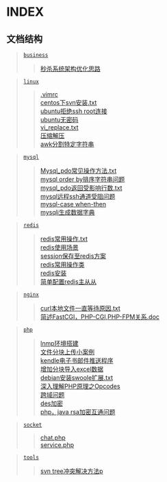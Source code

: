 INDEX
===

文档结构
--

><a href='https://github.com/zhong1/note/tree/master/business'>`business`</a>  
>><a href='https://github.com/zhong1/note/blob/master/business/秒杀系统架构优化思路'>秒杀系统架构优化思路</a>  


><a href='https://github.com/zhong1/note/tree/master/linux'>`linux`</a>  
>><a href='https://github.com/zhong1/note/blob/master/linux/.vimrc'>.vimrc</a>  
>><a href='https://github.com/zhong1/note/blob/master/linux/centos下svn安装.txt'>centos下svn安装.txt</a>  
>><a href='https://github.com/zhong1/note/blob/master/linux/ubuntu拒绝ssh root连接'>ubuntu拒绝ssh root连接</a>  
>><a href='https://github.com/zhong1/note/blob/master/linux/ubuntu无密码'>ubuntu无密码</a>   
>><a href='https://github.com/zhong1/note/blob/master/linux/vi_replace.txt'>vi_replace.txt</a>  
>><a href='https://github.com/zhong1/note/blob/master/linux/压缩解压'>压缩解压</a>  
>><a href='https://github.com/zhong1/note/blob/master/linux/awk分割特定字符串'>awk分割特定字符串</a>  



><a href='https://github.com/zhong1/note/tree/master/mysql'>`mysql`</a>  
>><a href='https://github.com/zhong1/note/blob/master/mysql/Mysql_pdo常见操作方法'>Mysql_pdo常见操作方法.txt</a>  
>><a href='https://github.com/zhong1/note/blob/master/mysql/mysql order by排序字符串问题'>mysql order by排序字符串问题</a>  
>><a href='https://github.com/zhong1/note/blob/master/mysql/mysql_pdo返回受影响行数.txt'>mysql_pdo返回受影响行数.txt</a>  
>><a href='https://github.com/zhong1/note/blob/master/mysql/mysql远程ssh通道受阻问题'>mysql远程ssh通道受阻问题</a>  
>><a href='https://github.com/zhong1/note/blob/master/mysql/mysql-case when-then'>mysql-case when-then</a>  
>><a href='https://github.com/zhong1/note/blob/master/mysql/sql_dict.php'>mysqli生成数据字典</a></br>  

><a href='https://github.com/zhong1/note/tree/master/redis'>`redis`</a>  
>><a href='https://github.com/zhong1/note/blob/master/redis/redis常用操作.txt'>redis常用操作.txt</a>  
>><a href='https://github.com/zhong1/note/blob/master/redis/redis使用场景.md'>redis使用场景</a>  
>><a href='https://github.com/zhong1/note/blob/master/redis/session保存至redis方案'>session保存至redis方案</a>  
>><a href='https://github.com/zhong1/note/blob/master/redis/redis常用操作类'>redis常用操作类</a>   
>><a href='https://github.com/zhong1/note/blob/master/redis/redis安装.md'>redis安装</a>   
>><a href='https://github.com/zhong1/note/blob/master/redis/简单配置redis主从从.md'>简单配置redis主从从</a>   

><a href='https://github.com/zhong1/note/tree/master/nginx'>`nginx`</a>  
>><a href='https://github.com/zhong1/note/blob/master/nginx/curl本地文件一直等待原因.txt'>curl本地文件一直等待原因.txt</a>  
>><a href='https://github.com/zhong1/note/blob/master/nginx/简述FastCGI，PHP-CGI,PHP-FPM关系.doc'>简述FastCGI，PHP-CGI,PHP-FPM关系.doc</a>  



><a href='https://github.com/zhong1/note/tree/master/php'>`php`</a> 
>><a href='https://github.com/zhong1/note/blob/master/php/lnmp环境搭建'>lnmp环境搭建</a>  
>><a href='https://github.com/zhong1/note/tree/master/php/cutFileUpload'>文件分块上传小案例</a>  
>><a href='https://github.com/zhong1/note/tree/master/php/push_kindle'>kendle电子书邮件推送程序</a>  
>><a href='https://github.com/zhong1/note/blob/master/php/chunk_excel.php'>增加分块导入excel数据</a>  
>><a href='https://github.com/zhong1/note/blob/master/php/debian安装swoole扩展.txt'>debian安装swoole扩展.txt</a>  
>><a href='https://github.com/zhong1/note/blob/master/php/深入理解PHP原理之Opcodes'>深入理解PHP原理之Opcodes</a>  
>><a href='https://github.com/zhong1/note/blob/master/php/跨域问题'>跨域问题</a>  
>><a href='https://github.com/zhong1/note/blob/master/php/des加密'>des加密</a></br>
>><a href='https://github.com/zhong1/note/blob/master/php/php，java rsa加密互通问题'>php，java rsa加密互通问题</a></br>


><a href='https://github.com/zhong1/note/tree/master/socket'>`socket`</a></br>
>><a href='https://github.com/zhong1/note/blob/master/socket/chat.php'>chat.php</a></br>
>><a href='https://github.com/zhong1/note/blob/master/socket/service.php'>service.php</a></br>

><a href='https://github.com/zhong1/note/tree/master/tools'>`tools`</a></br>
>><a href='https://github.com/zhong1/note/blob/master/tools/svn tree冲突解决方法.md'>svn tree冲突解决方法p</a></br>
